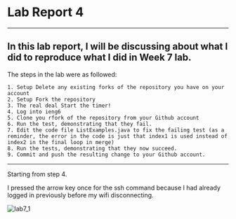 # Lab Report 4
---
In this lab report, I will be discussing about what I did to reproduce what I did in Week 7 lab.
---

The steps in the lab were as followed:
```
1. Setup Delete any existing forks of the repository you have on your account
2. Setup Fork the repository
3. The real deal Start the timer!
4. Log into ieng6
5. Clone you rfork of the repository from your Github account
6. Run the test, demonstrating that they fail.
7. Edit the code file ListExamples.java to fix the failing test (as a reminder, the error in the code is just that index1 is used instead of index2 in the final loop in merge)
8. Run the tests, demonstrating that they now succeed.
9. Commit and push the resulting change to your Github account.
```

---

Starting from step 4.

I pressed the <up> arrow key once for the ssh command because I had already logged in previously before my wifi disconnecting.

![lab7_1](lab7_1.png)
